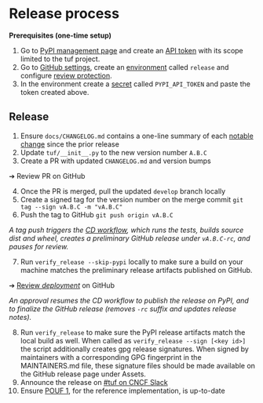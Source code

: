 # Release process


**Prerequisites (one-time setup)**


1. Go to [PyPI management page](https://pypi.org/manage/account/#api-tokens) and create
   an [API token](https://pypi.org/help/#apitoken) with its scope limited to the tuf project.
1. Go to [GitHub
   settings](https://github.com/theupdateframework/python-tuf/settings/environments),
   create an
   [environment](https://docs.github.com/en/actions/deployment/targeting-different-environments/using-environments-for-deployment#creating-an-environment)
   called `release` and configure [review
   protection](https://docs.github.com/en/actions/deployment/targeting-different-environments/using-environments-for-deployment#required-reviewers).
1. In the environment create a
   [secret](https://docs.github.com/en/actions/deployment/targeting-different-environments/using-environments-for-deployment#environment-secrets)
   called `PYPI_API_TOKEN` and paste the token created above.

## Release

1. Ensure `docs/CHANGELOG.md` contains a one-line summary of each [notable
  change](https://keepachangelog.com/) since the prior release
2. Update `tuf/__init__.py` to the new version number `A.B.C`
3. Create a PR with updated `CHANGELOG.md` and version bumps

&#10132; Review PR on GitHub

4. Once the PR is merged, pull the updated `develop` branch locally
5. Create a signed tag for the version number on the merge commit
  `git tag --sign vA.B.C -m "vA.B.C"`
6. Push the tag to GitHub `git push origin vA.B.C`

  *A tag push triggers the [CD
  workflow](https://github.com/theupdateframework/python-tuf/blob/develop/.github/workflows/cd.yml),
  which runs the tests, builds source dist and wheel, creates a preliminary GitHub
  release under `vA.B.C-rc`, and pauses for review.*

7. Run `verify_release --skip-pypi` locally to make sure a build on your machine matches
  the preliminary release artifacts published on GitHub.

&#10132; [Review *deployment*](https://docs.github.com/en/actions/managing-workflow-runs/reviewing-deployments)
on GitHub

  *An approval resumes the CD workflow to publish the release on PyPI, and to finalize the
  GitHub release (removes `-rc` suffix and updates release notes).*

8. Run `verify_release` to make sure the PyPI release artifacts match the local build as
   well. When called as `verify_release --sign [<key id>]` the script additionally
   creates gpg release signatures. When signed by maintainers with a corresponding GPG
   fingerprint in the MAINTAINERS.md file, these signature files should be made available on
   the GitHub release page under Assets.
9. Announce the release on [#tuf on CNCF Slack](https://cloud-native.slack.com/archives/C8NMD3QJ3)
10. Ensure [POUF 1](https://github.com/theupdateframework/taps/blob/master/POUFs/reference-POUF/pouf1.md),
    for the reference implementation, is up-to-date
